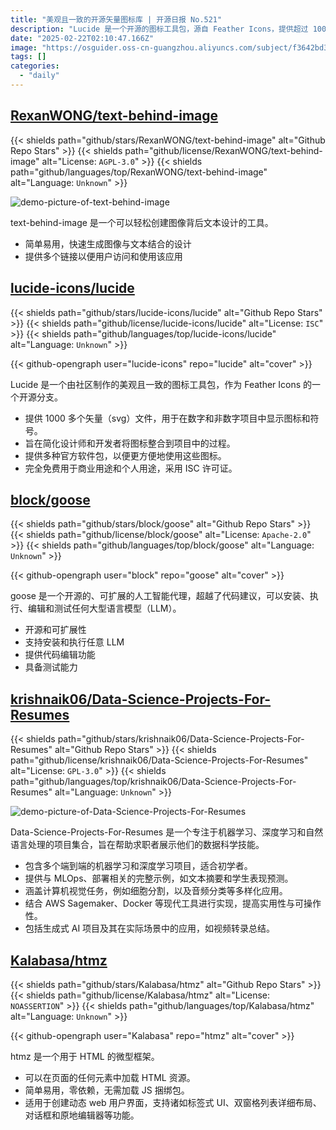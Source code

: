 ```yaml
---
title: "美观且一致的开源矢量图标库 | 开源日报 No.521"
description: "Lucide 是一个开源的图标工具包，源自 Feather Icons，提供超过 1000 个矢量图标，旨在简化设计师和开发者在项目中整合图标的过程。它提供多种官方软件包，完全免费，适用于商业和个人用途，采用 ISC 许可证。"
date: "2025-02-22T02:10:47.166Z"
image: "https://osguider.oss-cn-guangzhou.aliyuncs.com/subject/f3642bd3e29a48822e084456de46b6a9.png"
tags: []
categories:
  - "daily"
---
```


## [RexanWONG/text-behind-image](https://github.com/RexanWONG/text-behind-image)

{{< shields path="github/stars/RexanWONG/text-behind-image" alt="Github Repo Stars" >}} {{< shields path="github/license/RexanWONG/text-behind-image" alt="License: `AGPL-3.0`" >}} {{< shields path="github/languages/top/RexanWONG/text-behind-image" alt="Language: `Unknown`" >}}

![demo-picture-of-text-behind-image](https://picgo-daily.oss-cn-guangzhou.aliyuncs.com/picgo-daily/2025/f5aa35c5feb3a193e33b0ab61b0f47ba.png)

text-behind-image 是一个可以轻松创建图像背后文本设计的工具。

- 简单易用，快速生成图像与文本结合的设计
- 提供多个链接以便用户访问和使用该应用
  
## [lucide-icons/lucide](https://github.com/lucide-icons/lucide)

{{< shields path="github/stars/lucide-icons/lucide" alt="Github Repo Stars" >}} {{< shields path="github/license/lucide-icons/lucide" alt="License: `ISC`" >}} {{< shields path="github/languages/top/lucide-icons/lucide" alt="Language: `Unknown`" >}}

{{< github-opengraph user="lucide-icons" repo="lucide" alt="cover" >}}

Lucide 是一个由社区制作的美观且一致的图标工具包，作为 Feather Icons 的一个开源分支。

- 提供 1000 多个矢量（svg）文件，用于在数字和非数字项目中显示图标和符号。
- 旨在简化设计师和开发者将图标整合到项目中的过程。
- 提供多种官方软件包，以便更方便地使用这些图标。
- 完全免费用于商业用途和个人用途，采用 ISC 许可证。
  
## [block/goose](https://github.com/block/goose)

{{< shields path="github/stars/block/goose" alt="Github Repo Stars" >}} {{< shields path="github/license/block/goose" alt="License: `Apache-2.0`" >}} {{< shields path="github/languages/top/block/goose" alt="Language: `Unknown`" >}}

{{< github-opengraph user="block" repo="goose" alt="cover" >}}

goose 是一个开源的、可扩展的人工智能代理，超越了代码建议，可以安装、执行、编辑和测试任何大型语言模型（LLM）。

- 开源和可扩展性
- 支持安装和执行任意 LLM
- 提供代码编辑功能
- 具备测试能力
  
## [krishnaik06/Data-Science-Projects-For-Resumes](https://github.com/krishnaik06/Data-Science-Projects-For-Resumes)

{{< shields path="github/stars/krishnaik06/Data-Science-Projects-For-Resumes" alt="Github Repo Stars" >}} {{< shields path="github/license/krishnaik06/Data-Science-Projects-For-Resumes" alt="License: `GPL-3.0`" >}} {{< shields path="github/languages/top/krishnaik06/Data-Science-Projects-For-Resumes" alt="Language: `Unknown`" >}}

![demo-picture-of-Data-Science-Projects-For-Resumes](https://static.osguider.com/subject/github/krishnaik06/Data-Science-Projects-For-Resumes/fd7955e6966953c628c9895601768562.png)

Data-Science-Projects-For-Resumes 是一个专注于机器学习、深度学习和自然语言处理的项目集合，旨在帮助求职者展示他们的数据科学技能。

- 包含多个端到端的机器学习和深度学习项目，适合初学者。
- 提供与 MLOps、部署相关的完整示例，如文本摘要和学生表现预测。
- 涵盖计算机视觉任务，例如细胞分割，以及音频分类等多样化应用。
- 结合 AWS Sagemaker、Docker 等现代工具进行实现，提高实用性与可操作性。
- 包括生成式 AI 项目及其在实际场景中的应用，如视频转录总结。
  
## [Kalabasa/htmz](https://github.com/Kalabasa/htmz)

{{< shields path="github/stars/Kalabasa/htmz" alt="Github Repo Stars" >}} {{< shields path="github/license/Kalabasa/htmz" alt="License: `NOASSERTION`" >}} {{< shields path="github/languages/top/Kalabasa/htmz" alt="Language: `Unknown`" >}}

{{< github-opengraph user="Kalabasa" repo="htmz" alt="cover" >}}

htmz 是一个用于 HTML 的微型框架。

- 可以在页面的任何元素中加载 HTML 资源。
- 简单易用，零依赖，无需加载 JS 捆绑包。
- 适用于创建动态 web 用户界面，支持诸如标签式 UI、双窗格列表详细布局、对话框和原地编辑器等功能。
  
